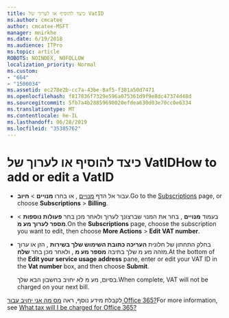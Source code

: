 ```yaml
---
title: כיצד להוסיף או לערוך של VatID
ms.author: cmcatee
author: cmcatee-MSFT
manager: mnirkhe
ms.date: 6/19/2018
ms.audience: ITPro
ms.topic: article
ROBOTS: NOINDEX, NOFOLLOW
localization_priority: Normal
ms.custom:
- "664"
- "1500034"
ms.assetid: ec278e2b-cc7a-43be-8af5-f381a50d7471
ms.openlocfilehash: f817836f7329e596a075361d9f9e8dc47374d48d
ms.sourcegitcommit: 5fb7a4b28859690020efdea630d03e70cc0e6334
ms.translationtype: MT
ms.contentlocale: he-IL
ms.lasthandoff: 06/28/2019
ms.locfileid: "35385762"
---
```

# <a name="how-to-add-or-edit-a-vatid"></a><span data-ttu-id="3d6f5-102">כיצד להוסיף או לערוך של VatID</span><span class="sxs-lookup"><span data-stu-id="3d6f5-102">How to add or edit a VatID</span></span>

- <span data-ttu-id="3d6f5-103">עבור אל הדף [מנויים](https://go.microsoft.com/fwlink/p/?linkid=842054) , או בחרו **מנויים** \> **חיוב**.</span><span class="sxs-lookup"><span data-stu-id="3d6f5-103">Go to the [Subscriptions](https://go.microsoft.com/fwlink/p/?linkid=842054) page, or choose **Subscriptions** \> **Billing**.</span></span>

- <span data-ttu-id="3d6f5-104">בעמוד **מנויים** , בחר את המנוי שברצונך לערוך ולאחר מכן בחר **פעולות נוספות** \> **מספר לערוך מע מ**.</span><span class="sxs-lookup"><span data-stu-id="3d6f5-104">On the **Subscriptions** page, choose the subscription you want to edit, then choose **More Actions** \> **Edit VAT number**.</span></span>

- <span data-ttu-id="3d6f5-105">בחלק התחתון של חלונית **העריכה כתובת השימוש שלך בשירות** , הזן או ערוך מזהה מע מ שלך בתיבה **מספר מע מ** , ולאחר מכן בחר **שלח**.</span><span class="sxs-lookup"><span data-stu-id="3d6f5-105">At the bottom of the **Edit your service usage address** pane, enter or edit your VAT ID in the **Vat number** box, and then choose **Submit**.</span></span>

    <span data-ttu-id="3d6f5-106">בסיום, מע מ לא יחויב בחשבון הבא שלך.</span><span class="sxs-lookup"><span data-stu-id="3d6f5-106">When complete, VAT will not be charged on your next bill.</span></span>

<span data-ttu-id="3d6f5-107">לקבלת מידע נוסף, ראה [מס מה אני יחויב עבור Office 365?](https://support.office.com/article/7e77382b-b966-4ad5-a515-9e629a777a22.aspx)</span><span class="sxs-lookup"><span data-stu-id="3d6f5-107">For more information, see [What tax will I be charged for Office 365?](https://support.office.com/article/7e77382b-b966-4ad5-a515-9e629a777a22.aspx)</span></span>
  